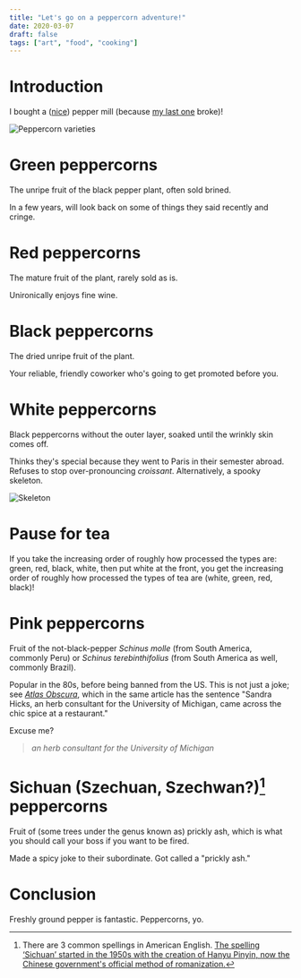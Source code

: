 ```yaml
---
title: "Let's go on a peppercorn adventure!"
date: 2020-03-07
draft: false
tags: ["art", "food", "cooking"]
---
```

# Introduction
I bought a ([nice](https://www.amazon.com/gp/product/B00E89TUUA/)) pepper mill (because [my last one](https://www.amazon.com/gp/product/B07WMRK653/) broke)!

![Peppercorn varieties](/peppercorns.gif#center)
# Green peppercorns
The unripe fruit of the black pepper plant, often sold brined. 

In a few years, will look back on some of things they said recently and cringe.
# Red peppercorns
The mature fruit of the plant, rarely sold as is. 

Unironically enjoys fine wine.
# Black peppercorns
The dried unripe fruit of the plant. 

Your reliable, friendly coworker who's going to get promoted before you.
# White peppercorns
Black peppercorns without the outer layer, soaked until the wrinkly skin comes off. 

Thinks they's special because they went to Paris in their semester abroad. Refuses to stop over-pronouncing _croissant_. Alternatively, a spooky skeleton.

![Skeleton](/skeleton.gif#center)
# Pause for tea
If you take the increasing order of roughly how processed the types are: green, red, black, white, then put white at the front, you get the increasing order of roughly how processed the types of tea are (white, green, red, black)!
# Pink peppercorns
Fruit of the not-black-pepper _Schinus molle_ (from South America, commonly Peru) or _Schinus terebinthifolius_ (from South America as well, commonly Brazil). 

Popular in the 80s, before being banned from the US. This is not just a joke; see [_Atlas Obscura_](https://www.atlasobscura.com/articles/are-pink-peppercorns-poisonous), which in the same article has the sentence "Sandra Hicks, an herb consultant for the University of Michigan, came across the chic spice at a restaurant."

Excuse me?
> *an herb consultant for the University of Michigan*

# Sichuan (Szechuan, Szechwan?)[^1] peppercorns
[^1]: There are 3 common spellings in American English. [The spelling ‘Sichuan’ started in the 1950s with the creation of Hanyu Pinyin, now the Chinese government's official method of romanization.](https://www.goldthread2.com/culture/so-it-spelled-szechuan-or-sichuan/article/2160683)

Fruit of (some trees under the genus known as) prickly ash, which is what you should call your boss if you want to be fired.

Made a spicy joke to their subordinate. Got called a "prickly ash."
# Conclusion
Freshly ground pepper is fantastic. Peppercorns, yo.
